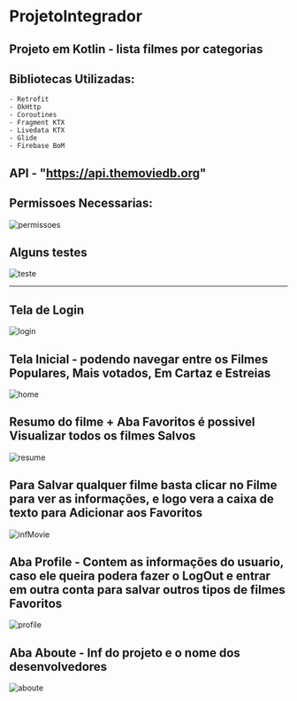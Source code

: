 # ProjetoIntegrador 

## Projeto em Kotlin - lista filmes por categorias

## Bibliotecas Utilizadas:
    
    - Retrofit
    - OkHttp
    - Coroutines
    - Fragment KTX
    - Livedata KTX
    - Glide
    - Firebase BoM
    
## API - "https://api.themoviedb.org"

## Permissoes Necessarias: 

![permissoes](https://user-images.githubusercontent.com/67665152/178089142-2874ab94-5308-433e-a470-2034083d9fa1.PNG)

## Alguns testes 

![teste](https://user-images.githubusercontent.com/67665152/178089152-38b833cb-5e5b-41a5-86f1-6b9a1b23c975.PNG)

--------------------------------------------------------------------------------------------------------------

## Tela de Login

![login](https://user-images.githubusercontent.com/67665152/179865799-e01f16c8-bc47-426c-96dc-63c7d13589a8.png)


## Tela Inicial - podendo navegar entre os Filmes Populares, Mais votados, Em Cartaz e Estreias

![home](https://user-images.githubusercontent.com/67665152/179865547-323420e0-566c-4fec-8eff-fe900657a51a.PNG)


## Resumo do filme + Aba Favoritos é possivel Visualizar todos os filmes Salvos 

![resume](https://user-images.githubusercontent.com/67665152/179865660-836972f6-7faa-4ded-a2b9-8288b38428fa.PNG)


## Para Salvar qualquer filme basta clicar no Filme para ver as informações, e logo vera a caixa de texto para Adicionar aos Favoritos

![infMovie](https://user-images.githubusercontent.com/67665152/178089059-3f6145e8-36dc-463d-8623-c42d6d6a5d91.PNG)


## Aba Profile - Contem as informações do usuario, caso ele queira podera fazer o LogOut e entrar em outra conta para salvar outros tipos de filmes Favoritos

![profile](https://user-images.githubusercontent.com/67665152/178089101-f03eecdd-28ec-428c-bf15-dcfabcafb98e.PNG)


## Aba Aboute - Inf do projeto e o nome dos desenvolvedores

![aboute](https://user-images.githubusercontent.com/67665152/178089120-f7d4d046-6ab5-4660-a77f-e900e454d289.PNG)



